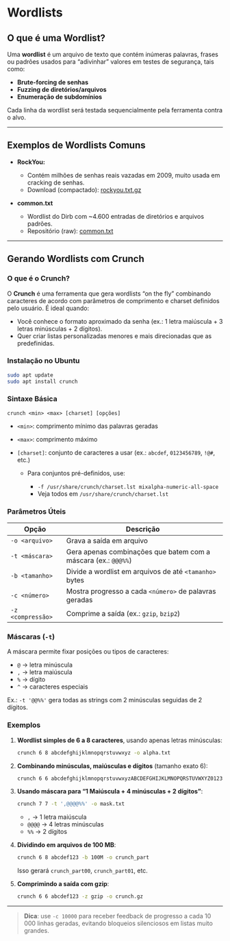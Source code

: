 # Wordlists

## O que é uma Wordlist?

Uma **wordlist** é um arquivo de texto que contém inúmeras palavras, frases ou padrões usados para “adivinhar” valores em testes de segurança, tais como:

- **Brute-forcing de senhas**  
- **Fuzzing de diretórios/arquivos**  
- **Enumeração de subdomínios**  

Cada linha da wordlist será testada sequencialmente pela ferramenta contra o alvo.

---

## Exemplos de Wordlists Comuns

- **RockYou:**  
    - Contém milhões de senhas reais vazadas em 2009, muito usada em cracking de senhas.  
    - Download (compactado): [rockyou.txt.gz](https://github.com/danielmiessler/SecLists/raw/master/Passwords/Leaked-Databases/rockyou.txt.tar.gz  )
    

- **common.txt**  

    - Wordlist do Dirb com ~4.600 entradas de diretórios e arquivos padrões.  
    - Repositório (raw):  [common.txt](https://github.com/v0re/dirb/raw/master/wordlists/common.txt)

---

## Gerando Wordlists com **Crunch**

### O que é o Crunch?

O **Crunch** é uma ferramenta que gera wordlists “on the fly” combinando caracteres de acordo com parâmetros de comprimento e charset definidos pelo usuário. É ideal quando:
- Você conhece o formato aproximado da senha (ex.: 1 letra maiúscula + 3 letras minúsculas + 2 dígitos).  
- Quer criar listas personalizadas menores e mais direcionadas que as predefinidas.

### Instalação no Ubuntu

```bash
sudo apt update
sudo apt install crunch
```

### Sintaxe Básica

```
crunch <min> <max> [charset] [opções]
```

* `<min>`: comprimento mínimo das palavras geradas
* `<max>`: comprimento máximo
* `[charset]`: conjunto de caracteres a usar (ex.: `abcdef`, `0123456789`, `!@#`, etc.)

  * Para conjuntos pré-definidos, use:

    * `-f /usr/share/crunch/charset.lst mixalpha-numeric-all-space`
    * Veja todos em `/usr/share/crunch/charset.lst`

### Parâmetros Úteis

| Opção             | Descrição                                                      |
| ----------------- | -------------------------------------------------------------- |
| `-o <arquivo>`    | Grava a saída em arquivo                                       |
| `-t <máscara>`    | Gera apenas combinações que batem com a máscara (ex.: `@@@%%`) |
| `-b <tamanho>`    | Divide a wordlist em arquivos de até `<tamanho>` bytes         |
| `-c <número>`     | Mostra progresso a cada `<número>` de palavras geradas         |
| `-z <compressão>` | Comprime a saída (ex.: `gzip`, `bzip2`)                        |

### Máscaras (`-t`)

A máscara permite fixar posições ou tipos de caracteres:

* `@` → letra minúscula
* `,` → letra maiúscula
* `%` → dígito
* `^` → caracteres especiais

Ex.: `-t '@@%%'` gera todas as strings com 2 minúsculas seguidas de 2 dígitos.

### Exemplos

1. **Wordlist simples de 6 a 8 caracteres**, usando apenas letras minúsculas:

   ```bash
   crunch 6 8 abcdefghijklmnopqrstuvwxyz -o alpha.txt
   ```

2. **Combinando minúsculas, maiúsculas e dígitos** (tamanho exato 6):

   ```bash
   crunch 6 6 abcdefghijklmnopqrstuvwxyzABCDEFGHIJKLMNOPQRSTUVWXYZ0123456789 -o alnum6.txt
   ```

3. **Usando máscara para “1 Maiúscula + 4 minúsculas + 2 dígitos”**:

   ```bash
   crunch 7 7 -t ',@@@@%%' -o mask.txt
   ```

   * `,` → 1 letra maiúscula
   * `@@@@` → 4 letras minúsculas
   * `%%` → 2 dígitos

4. **Dividindo em arquivos de 100 MB**:

   ```bash
   crunch 6 8 abcdef123 -b 100M -o crunch_part
   ```

   Isso gerará `crunch_part00`, `crunch_part01`, etc.

5. **Comprimindo a saída com gzip**:

   ```bash
   crunch 6 6 abcdef123 -z gzip -o crunch.gz
   ```

---

> **Dica**: use `-c 10000` para receber feedback de progresso a cada 10 000 linhas geradas, evitando bloqueios silenciosos em listas muito grandes.

